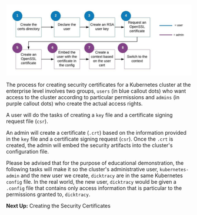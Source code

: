 ![Certificate Creation Process](https://github.com/reselbob/k8sassets/blob/master/rbac/images/rbac-process.jpeg?raw=true)

The process for creating security certificates for a Kubernetes cluster at the enterprise level involves
two groups, `users` (in blue callout dots) who want access to the cluster according to particular permissions
and `admins` (in purple callout dots) who create the actual access rights.

A user will do the tasks of creating a `key` file and a certificate signing
request file (`csr`).

An admin will create a certificate (`.crt`) based on the information provided in
the `key` file and a certificate signing request (`csr`). Once the `.crt` is 
created, the admin will embed the security artifacts into the cluster's configuration file.

Please be advised that for the purpose of educational demonstration, the following tasks will make it
so the cluster's administrative user, `kubernetes-admin` and the new user we create, `dicktracy` are in the
same Kubernetes `config` file. In the real world, the new user, `dicktracy` would be given a `.config` file
that contains only access information that is particular to the permissions granted to, `dicktracy`.
 
**Next Up:** Creating the Security Certificates